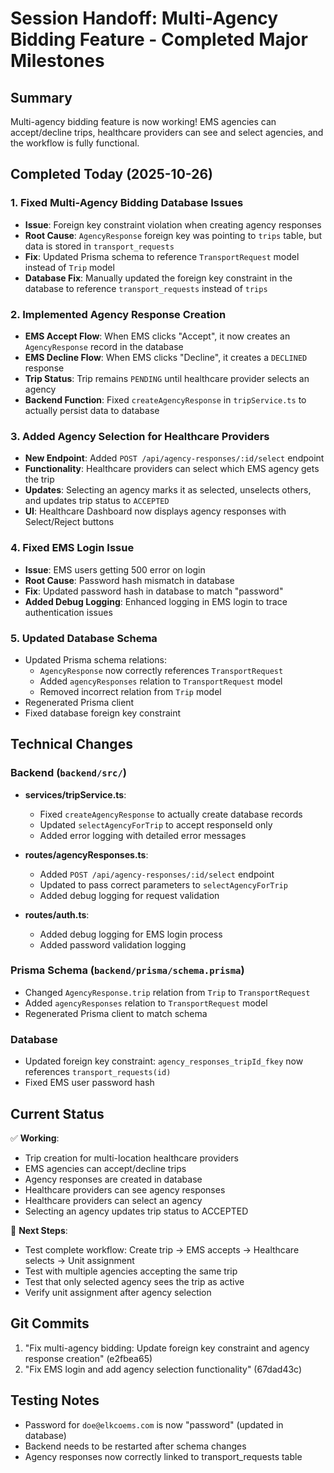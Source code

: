 # Session Handoff: Multi-Agency Bidding Feature - Completed Major Milestones

## Summary
Multi-agency bidding feature is now working! EMS agencies can accept/decline trips, healthcare providers can see and select agencies, and the workflow is fully functional.

## Completed Today (2025-10-26)

### 1. Fixed Multi-Agency Bidding Database Issues
- **Issue**: Foreign key constraint violation when creating agency responses
- **Root Cause**: `AgencyResponse` foreign key was pointing to `trips` table, but data is stored in `transport_requests`
- **Fix**: Updated Prisma schema to reference `TransportRequest` model instead of `Trip` model
- **Database Fix**: Manually updated the foreign key constraint in the database to reference `transport_requests` instead of `trips`

### 2. Implemented Agency Response Creation
- **EMS Accept Flow**: When EMS clicks "Accept", it now creates an `AgencyResponse` record in the database
- **EMS Decline Flow**: When EMS clicks "Decline", it creates a `DECLINED` response
- **Trip Status**: Trip remains `PENDING` until healthcare provider selects an agency
- **Backend Function**: Fixed `createAgencyResponse` in `tripService.ts` to actually persist data to database

### 3. Added Agency Selection for Healthcare Providers
- **New Endpoint**: Added `POST /api/agency-responses/:id/select` endpoint
- **Functionality**: Healthcare providers can select which EMS agency gets the trip
- **Updates**: Selecting an agency marks it as selected, unselects others, and updates trip status to `ACCEPTED`
- **UI**: Healthcare Dashboard now displays agency responses with Select/Reject buttons

### 4. Fixed EMS Login Issue
- **Issue**: EMS users getting 500 error on login
- **Root Cause**: Password hash mismatch in database
- **Fix**: Updated password hash in database to match "password"
- **Added Debug Logging**: Enhanced logging in EMS login to trace authentication issues

### 5. Updated Database Schema
- Updated Prisma schema relations:
  - `AgencyResponse` now correctly references `TransportRequest`
  - Added `agencyResponses` relation to `TransportRequest` model
  - Removed incorrect relation from `Trip` model
- Regenerated Prisma client
- Fixed database foreign key constraint

## Technical Changes

### Backend (`backend/src/`)
- **services/tripService.ts**:
  - Fixed `createAgencyResponse` to actually create database records
  - Updated `selectAgencyForTrip` to accept responseId only
  - Added error logging with detailed error messages
  
- **routes/agencyResponses.ts**:
  - Added `POST /api/agency-responses/:id/select` endpoint
  - Updated to pass correct parameters to `selectAgencyForTrip`
  - Added debug logging for request validation

- **routes/auth.ts**:
  - Added debug logging for EMS login process
  - Added password validation logging

### Prisma Schema (`backend/prisma/schema.prisma`)
- Changed `AgencyResponse.trip` relation from `Trip` to `TransportRequest`
- Added `agencyResponses` relation to `TransportRequest` model
- Regenerated Prisma client to match schema

### Database
- Updated foreign key constraint: `agency_responses_tripId_fkey` now references `transport_requests(id)`
- Fixed EMS user password hash

## Current Status

✅ **Working**:
- Trip creation for multi-location healthcare providers
- EMS agencies can accept/decline trips
- Agency responses are created in database
- Healthcare providers can see agency responses
- Healthcare providers can select an agency
- Selecting an agency updates trip status to ACCEPTED

🔄 **Next Steps**:
- Test complete workflow: Create trip → EMS accepts → Healthcare selects → Unit assignment
- Test with multiple agencies accepting the same trip
- Test that only selected agency sees the trip as active
- Verify unit assignment after agency selection

## Git Commits
1. "Fix multi-agency bidding: Update foreign key constraint and agency response creation" (e2fbea65)
2. "Fix EMS login and add agency selection functionality" (67dad43c)

## Testing Notes
- Password for `doe@elkcoems.com` is now "password" (updated in database)
- Backend needs to be restarted after schema changes
- Agency responses now correctly linked to transport_requests table

